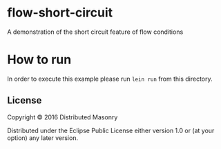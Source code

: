# flow-short-circuit

A demonstration of the short circuit feature of flow conditions

# How to run

In order to execute this example please run ```lein run```  from this directory.

## License

Copyright © 2016 Distributed Masonry

Distributed under the Eclipse Public License either version 1.0 or (at
your option) any later version.
